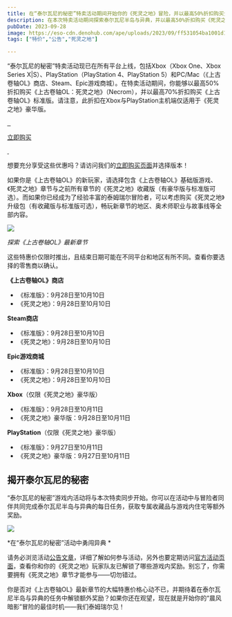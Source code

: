 ```yaml
---
title: 在“泰尔瓦尼的秘密”特卖活动期间开始你的《死灵之地》冒险，并以最高50%折扣购买全新章节
description: 在本次特卖活动期间探索泰尔瓦尼半岛与异典，并以最高50%折扣购买《死灵之地》章节。
pubDate: 2023-09-28
image: https://eso-cdn.denohub.com/ape/uploads/2023/09/ff531054ba1001d150ef08b6b760f359.jpg
tags: ["特价","公告","死灵之地"]

---
```


“泰尔瓦尼的秘密”特卖活动现已在所有平台上线，包括Xbox（Xbox One、Xbox Series X|S）、PlayStation（PlayStation
4、PlayStation
5）和PC/Mac（《上古卷轴OL》商店、Steam、Epic游戏商城）。在特卖活动期间，你能够以最高50%折扣购买《上古卷轴OL：死灵之地》（Necrom），并以最高70%折扣购买《上古卷轴OL》标准版。请注意，此折扣在Xbox与PlayStation主机端仅适用于《死灵之地》豪华版。

[![]() ![]() ![]()](https://www.elderscrollsonline.com/cn/joinus)

[立即购买](https://www.elderscrollsonline.com/cn/joinus)

[![]() ![]()](https://www.elderscrollsonline.com/cn/joinus)

想要充分享受这些优惠吗？请访问我们的[立即购买页面](https://www.elderscrollsonline.com/cn/joinus)并选择版本！

如果你是《上古卷轴OL》的新玩家，请选择包含《上古卷轴OL》基础版游戏、《死灵之地》章节与之前所有章节的《死灵之地》收藏版（有豪华版与标准版可选）。而如果你已经成为了经验丰富的泰姆瑞尔冒险者，可以考虑购买《死灵之地》升级包（有收藏版与标准版可选），畅玩新章节的地区、奥术师职业与故事线等全部内容。

![](https://eso-cdn.denohub.com/ape/uploads/2023/09/ba48125ad19837108d994758ba406278.png)

<p class="text-gray-500 text-sm text-center"><i>探索《上古卷轴OL》最新章节</i></p>

这些特惠价仅限时推出，且结束日期可能在不同平台和地区有所不同。查看你要选择的零售商以确认。

**《上古卷轴OL》商店**

- 《标准版》：9月28日至10月10日
- 《死灵之地》：9月28日至10月10日

**Steam商店**

- 《标准版》：9月28日至10月10日
- 《死灵之地》：9月28日至10月10日

**Epic游戏商城**

- 《标准版》：9月28日至10月10日
- 《死灵之地》：9月28日至10月10日

**Xbox**（仅限《死灵之地》豪华版）

- 《标准版》：9月28日至10月11日
- 《死灵之地》豪华版：9月28日至10月11日 

**PlayStation**（仅限《死灵之地》豪华版）

- 《标准版》：9月27日至10月11日 
- 《死灵之地》豪华版：9月27日至10月11日

## 揭开泰尔瓦尼的秘密

“泰尔瓦尼的秘密”游戏内活动将与本次特卖同步开始。你可以在活动中与冒险者同伴共同完成泰尔瓦尼半岛与异典的每日任务，获取专属收藏品与游戏内住宅等额外奖励。

![](https://eso-cdn.denohub.com/ape/uploads/2023/09/05a8700ac7da03df37efc97293803ff8.jpg)

*在“泰尔瓦尼的秘密”活动中勇闯异典 *

请务必浏览活动[公告文章](/news/post/64773)，详细了解如何参与活动，另外也要定期访问[官方活动页面](https://www.elderscrollsonline.com/cn/secretsofthetelvanni)，查看你和你的《死灵之地》玩家队友已解锁了哪些游戏内奖励。别忘了，你需要拥有《死灵之地》章节才能参与——切勿错过。

你是否对《上古卷轴OL》最新章节的大幅特惠价格心动不已，并期待着在泰尔瓦尼半岛与异典的任务中解锁额外奖励？如果你还在观望，现在就是开始你的“晨风暗影”冒险的最佳时机——我们泰姆瑞尔见！
